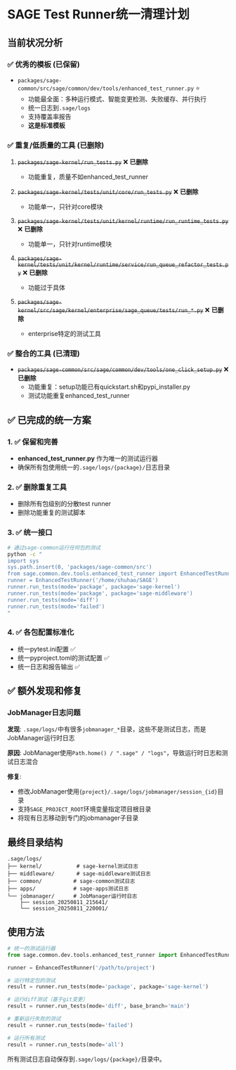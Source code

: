 # SAGE Test Runner统一清理计划

## 当前状况分析

### ✅ 优秀的模板 (已保留)
- `packages/sage-common/src/sage/common/dev/tools/enhanced_test_runner.py` ⭐️
  - 功能最全面：多种运行模式、智能变更检测、失败缓存、并行执行
  - 统一日志到`.sage/logs`
  - 支持覆盖率报告
  - **这是标准模板**

### ✅ 重复/低质量的工具 (已删除)
1. ~~`packages/sage-kernel/run_tests.py`~~ ❌ **已删除**
   - 功能重复，质量不如enhanced_test_runner
   
2. ~~`packages/sage-kernel/tests/unit/core/run_tests.py`~~ ❌ **已删除**
   - 功能单一，只针对core模块
   
3. ~~`packages/sage-kernel/tests/unit/kernel/runtime/run_runtime_tests.py`~~ ❌ **已删除**
   - 功能单一，只针对runtime模块
   
4. ~~`packages/sage-kernel/tests/unit/kernel/runtime/service/run_queue_refactor_tests.py`~~ ❌ **已删除**
   - 功能过于具体
   
5. ~~`packages/sage-kernel/src/sage/kernel/enterprise/sage_queue/tests/run_*.py`~~ ❌ **已删除**
   - enterprise特定的测试工具

### ✅ 整合的工具 (已清理)
- ~~`packages/sage-common/src/sage/common/dev/tools/one_click_setup.py`~~ ❌ **已删除**
  - 功能重复：setup功能已有quickstart.sh和pypi_installer.py
  - 测试功能重复enhanced_test_runner

## ✅ 已完成的统一方案

### 1. ✅ 保留和完善
- **enhanced_test_runner.py** 作为唯一的测试运行器
- 确保所有包使用统一的`.sage/logs/{package}/`日志目录

### 2. ✅ 删除重复工具
- 删除所有包级别的分散test runner
- 删除功能重复的测试脚本

### 3. ✅ 统一接口
```bash
# 通过sage-common运行任何包的测试
python -c "
import sys
sys.path.insert(0, 'packages/sage-common/src')
from sage.common.dev.tools.enhanced_test_runner import EnhancedTestRunner
runner = EnhancedTestRunner('/home/shuhao/SAGE')
runner.run_tests(mode='package', package='sage-kernel')
runner.run_tests(mode='package', package='sage-middleware')  
runner.run_tests(mode='diff')
runner.run_tests(mode='failed')
"
```

### 4. ✅ 各包配置标准化
- 统一pytest.ini配置 ✅
- 统一pyproject.toml的测试配置 ✅ 
- 统一日志和报告输出 ✅

## ✅ 额外发现和修复

### JobManager日志问题
**发现**: `.sage/logs/`中有很多`jobmanager_*`目录，这些不是测试日志，而是JobManager运行时日志

**原因**: JobManager使用`Path.home() / ".sage" / "logs"`，导致运行时日志和测试日志混合

**修复**: 
- 修改JobManager使用`{project}/.sage/logs/jobmanager/session_{id}`目录
- 支持`SAGE_PROJECT_ROOT`环境变量指定项目根目录
- 将现有日志移动到专门的jobmanager子目录

## 最终目录结构

```
.sage/logs/
├── kernel/           # sage-kernel测试日志
├── middleware/       # sage-middleware测试日志
├── common/          # sage-common测试日志
├── apps/            # sage-apps测试日志
└── jobmanager/      # JobManager运行时日志
    ├── session_20250811_215641/
    └── session_20250811_220001/
```

## 使用方法

```python
# 统一的测试运行器
from sage.common.dev.tools.enhanced_test_runner import EnhancedTestRunner

runner = EnhancedTestRunner('/path/to/project')

# 运行特定包的测试
result = runner.run_tests(mode='package', package='sage-kernel')

# 运行diff测试（基于git变更）
result = runner.run_tests(mode='diff', base_branch='main')

# 重新运行失败的测试
result = runner.run_tests(mode='failed')

# 运行所有测试
result = runner.run_tests(mode='all')
```

所有测试日志自动保存到`.sage/logs/{package}/`目录中。
